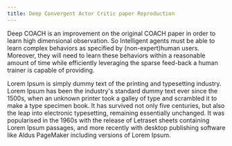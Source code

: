```yaml
---
title: Deep Convergent Actor Critic paper Reproduction
---
```


Deep COACH is an improvement on the original COACH paper in order to learn high dimensional observation. So Intelligent agents must be able to learn complex behaviors as specified by (non-expert)human users.  Moreover, they will need to learn these behaviors within a reasonable amount of time while efficiently leveraging the sparse feed-back a human trainer is capable of providing.

<!--more-->

Lorem Ipsum is simply dummy text of the printing and typesetting industry. Lorem Ipsum has been the industry's standard dummy text ever since the 1500s, when an unknown printer took a galley of type and scrambled it to make a type specimen book. It has survived not only five centuries, but also the leap into electronic typesetting, remaining essentially unchanged. It was popularised in the 1960s with the release of Letraset sheets containing Lorem Ipsum passages, and more recently with desktop publishing software like Aldus PageMaker including versions of Lorem Ipsum.
